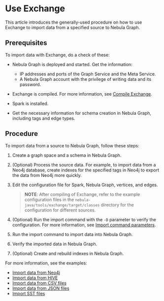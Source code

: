 # Use Exchange

This article introduces the generally-used procedure on how to use Exchange to import data from a specified source to Nebula Graph.

## Prerequisites

To import data with Exchange, do a check of these:

- Nebula Graph is deployed and started. Get the information:
  - IP addresses and ports of the Graph Service and the Meta Service.
  - A Nebula Graph account with the privilege of writing data and its password.

- Exchange is compiled. For more information, see [Compile Exchange](../ex-ug-compile.md).

- Spark is installed.

- Get the necessary information for schema creation in Nebula Graph, including tags and edge types.

## Procedure

To import data from a source to Nebula Graph, follow these steps:

1. Create a graph space and a schema in Nebula Graph.

2. (Optional) Process the source data. For example, to import data from a Neo4j database, create indexes for the specified tags in Neo4j to export the data from Neo4j more quickly.

3. Edit the configuration file for Spark, Nebula Graph, vertices, and edges.
   > **NOTE**: After compiling of Exchange, refer to the example configuration files in the `nebula-java/tools/exchange/target/classes` directory for the configuration for different sources.

4. (Optional) Run the import command with the `-D` parameter to verify the configuration. For more information, see [Import command parameters](../parameter-reference/ex-ug-para-import-command.md).

5. Run the import command to import data into Nebula Graph.

6. Verify the imported data in Nebula Graph.

7. (Optional) Create and rebuild indexes in Nebula Graph.

For more information, see the examples:

- [Import data from Neo4j](ex-ug-import-from-neo4j.md)
- [Import data from HIVE](ex-ug-import-hive.md)
- [Import data from CSV files](ex-ug-import-from-csv.md)
- [Import data from JSON files](ex-ug-import-json.md)
- [Import SST files](ex-ug-import-sst.md)
